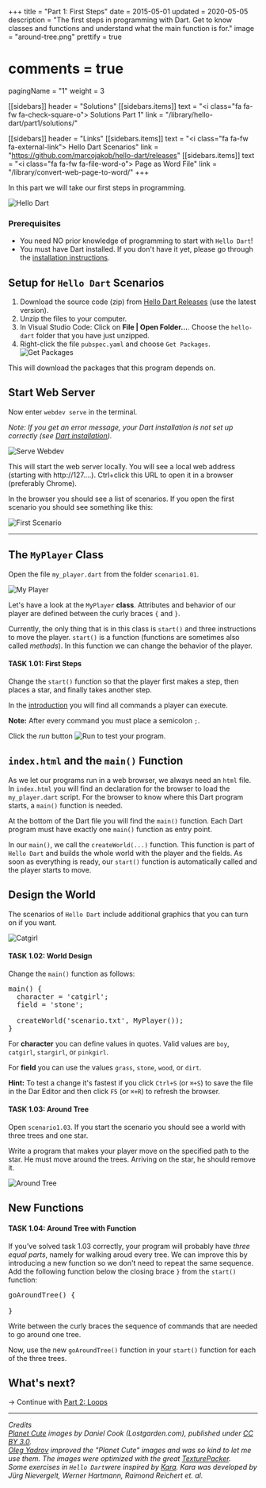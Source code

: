 +++
title = "Part 1: First Steps"
date = 2015-05-01
updated = 2020-05-05
description = "The first steps in programming with Dart. Get to know classes and functions and understand what the main function is for."
image = "around-tree.png"
prettify = true
# comments = true

pagingName = "1"
weight = 3

[[sidebars]]
header = "Solutions"
[[sidebars.items]]
text = "<i class=\"fa fa-fw fa-check-square-o\"></i> Solutions Part 1"
link = "/library/hello-dart/part1/solutions/"

[[sidebars]]
header = "Links"
[[sidebars.items]]
text = "<i class=\"fa fa-fw fa-external-link\"></i> Hello Dart Scenarios"
link = "https://github.com/marcojakob/hello-dart/releases"
[[sidebars.items]]
text = "<i class=\"fa fa-fw fa-file-word-o\"></i> Page as Word File"
link = "/library/convert-web-page-to-word/"
+++

In this part we will take our first steps in programming.

![Hello Dart](hello.png)


### Prerequisites

* You need NO prior knowledge of programming to start with `Hello Dart`!
* You must have Dart installed. If you don't have it yet, please go through the [installation instructions](/library/dart-install/).

## Setup for `Hello Dart` Scenarios

1. Download the source code (zip) from [Hello Dart Releases](https://github.com/marcojakob/hello-dart/releases) (use the latest version).  
2. Unzip the files to your computer.
3. In Visual Studio Code: Click on **File | Open Folder...**. Choose the `hello-dart` folder that you have just unzipped.
4. Right-click the file `pubspec.yaml` and choose `Get Packages`.   
![Get Packages](get-packages.png)

This will download the packages that this program depends on.

## Start Web Server

Now enter `webdev serve` in the terminal.

*Note: If you get an error message, your Dart installation is not set up correctly (see [Dart installation](/library/dart-install/)).*

![Serve Webdev](terminal-start-webdev.png)

This will start the web server locally. You will see a local web address (starting with http://127....). Ctrl+click this URL to open it in a browser (preferably Chrome).

In the browser you should see a list of scenarios. If you open the first scenario you should see something like this:

![First Scenario](first-scenario.png)


***


## The `MyPlayer` Class

Open the file `my_player.dart` from the folder `scenario1.01`.

![My Player](my-player.png)

Let's have a look at the `MyPlayer` **class**. Attributes and behavior of our player are defined between the curly braces `{` and `}`.

Currently, the only thing that is in this class is `start()` and three instructions to move the player. `start()` is a function (functions are sometimes also called *methods*). In this function we can change the behavior of the player.


#### <i class="fa fa-rocket mg-t"></i> TASK 1.01: First Steps

Change the `start()` function so that the player first makes a step, then places a star, and finally takes another step.

In the [introduction](/library/hello-dart/) you will find all commands a player can execute.

<div class="alert alert-info">
  <strong>Note:</strong> After every command you must place a semicolon <code>;</code>.
</div>

Click the *run* button ![Run](run.png) to test your program.


## `index.html` and the `main()` Function

As we let our programs run in a web browser, we always need an `html` file. In `index.html` you will find an declaration for the browser to load the `my_player.dart` script. For the browser to know where this Dart program starts, a `main()` function is needed.

At the bottom of the Dart file you will find the `main()` function. Each Dart program must have exactly one `main()` function as entry point.

In our `main()`, we call the `createWorld(...)` function. This function is part of `Hello Dart` and builds the whole world with the player and the fields. As soon as everything is ready, our `start()` function is automatically called and the player starts to move.


## Design the World

The scenarios of `Hello Dart` include additional graphics that you can turn on if you want.

![Catgirl](catgirl.png)


#### <i class="fa fa-rocket mg-t"></i> TASK 1.02: World Design

Change the `main()` function as follows:

<pre class="prettyprint lang-dart">
main() {
  character = 'catgirl';
  field = 'stone';
  
  createWorld('scenario.txt', MyPlayer());
}
</pre>

For **character** you can define values in quotes. Valid values are `boy`, `catgirl`, `stargirl`, or `pinkgirl`.

For **field** you can use the values `grass`, `stone`, `wood`, or `dirt`.

<div class="alert alert-info">
  <strong>Hint:</strong> To test a change it's fastest if you click <code>Ctrl+S</code> (or <code>⌘+S</code>) to save the file in the Dar Editor and then click <code>F5</code> (or <code>⌘+R</code>) to refresh the browser.
</div>


#### <i class="fa fa-rocket mg-t"></i> TASK 1.03: Around Tree

Open `scenario1.03`. If you start the scenario you should see a world with three trees and one star.

Write a program that makes your player move on the specified path to the star. He must move around the trees. Arriving on the star, he should remove it.

![Around Tree](around-tree.png)


## New Functions

#### <i class="fa fa-rocket mg-t"></i> TASK 1.04: Around Tree with Function

If you've solved task 1.03 correctly, your program will probably have *three equal parts*, namely for walking aroud every tree. We can improve this by introducing a new function so we don't need to repeat the same sequence. Add the following function below the closing brace `}` from the `start()` function:

<pre class="prettyprint lang-dart">
goAroundTree() {

}
</pre>

Write between the curly braces the sequence of commands that are needed to go around one tree.

Now, use the new `goAroundTree()` function in your `start()` function for each of the three trees.


## What's next?

&rarr; Continue with [Part 2: Loops](/library/hello-dart/part2/)

***

*Credits*<br>
<em class="small">
  [Planet Cute](http://www.lostgarden.com/2007/05/dancs-miraculously-flexible-game.html) images by Daniel Cook (Lostgarden.com), published under [CC BY 3.0](http://creativecommons.org/licenses/by/3.0/us/).<br>
[Oleg Yadrov](https://www.linkedin.com/in/olegyadrov) improved the "Planet Cute" images and was so kind to let me use them. The images were optimized with the great [TexturePacker](https://www.codeandweb.com/texturepacker).<br>
Some exercises in `Hello Dart`were inspired by [Kara](http://www.swisseduc.ch/compscience/karatojava/javakara/). Kara was developed by Jürg Nievergelt, Werner Hartmann, Raimond Reichert et. al.
</em>
